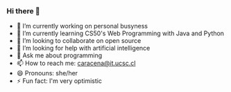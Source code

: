 ### Hi there 👋


- 🔭 I’m currently working on personal busyness
- 🌱 I’m currently learning CS50's Web Programming with Java and Python
- 👯 I’m looking to collaborate on open source
- 🤔 I’m looking for help with artificial intelligence
- 💬 Ask me about programming
- 📫 How to reach me: caracena@it.ucsc.cl
- 😄 Pronouns: she/her
- ⚡ Fun fact: I'm very optimistic

